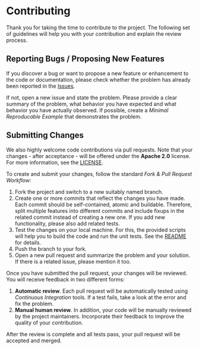 # Contributing

Thank you for taking the time to contribute to the project. The following set of guidelines will help you with your contribution and explain the review process.


## Reporting Bugs / Proposing New Features

If you discover a bug or want to propose a new feature or enhancement to the code or documentation, please check whether the problem has already been reported in the [Issues](https://github.com/ZigRazor/JTaskFlow/issues).

If not, open a new issue and state the problem. Please provide a clear summary of the problem, what behavior you have expected and what behavior you have actually observed. If possible, create a *Minimal Reproducable Example* that demonstrates the problem.


## Submitting Changes

We also highly welcome code contributions via pull requests. Note that your changes - after acceptance - will be offered under the **Apache 2.0** license. For more information, see the [LICENSE](https://github.com/ZigRazor/JTaskFlow/blob/master/LICENSE).

To create and submit your changes, follow the standard *Fork & Pull Request Workflow*:

1. Fork the project and switch to a new suitably named branch.
2. Create one or more commits that reflect the changes you have made. Each commit should be self-contained, atomic and buildable. Therefore, split multiple features into different commits and include fixups in the related commit instead of creating a new one. If you add new functionality, please also add related tests.
3. Test the changes on your local machine. For this, the provided scripts will help you to build the code and run the unit tests. See the [README](https://github.com/ZigRazor/JTaskFlow/blob/master/README.md) for details.
4. Push the branch to your fork.
5. Open a new pull request and summarize the problem and your solution. If there is a related issue, please mention it too.

Once you have submitted the pull request, your changes will be reviewed. You will receive feedback in two different forms:

1. **Automatic review**. Each pull request will be automatically tested using *Continuous Integration* tools. If a test fails, take a look at the error and fix the problem.
2. **Manual human review**. In addition, your code will be manually reviewed by the project maintainers. Incorporate their feedback to improve the quality of your contribution.

After the review is complete and all tests pass, your pull request will be accepted and merged.
